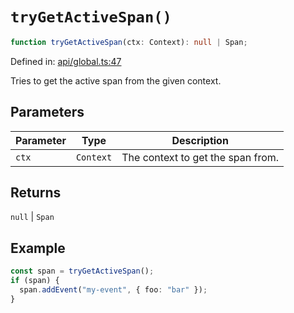 # `tryGetActiveSpan()`

```ts
function tryGetActiveSpan(ctx: Context): null | Span;
```

Defined in: [api/global.ts:47](https://github.com/adobe/commerce-integration-starter-kit/blob/7bab865cdac63499cf83c46b58de1aec6528b17f/packages/aio-sk-lib-telemetry/source/api/global.ts#L47)

Tries to get the active span from the given context.

## Parameters

| Parameter | Type      | Description                       |
| --------- | --------- | --------------------------------- |
| `ctx`     | `Context` | The context to get the span from. |

## Returns

`null` \| `Span`

## Example

```ts
const span = tryGetActiveSpan();
if (span) {
  span.addEvent("my-event", { foo: "bar" });
}
```
